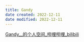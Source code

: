 ```yaml
---
title: Gandy
date created: 2022-12-11
date modified: 2022-12-11
---
```

[Gandy__的个人空间_哔哩哔哩_bilibili](https://space.bilibili.com/378067652/?spm_id_from=333.999.0.0)